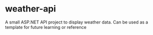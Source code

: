 # weather-api
A small ASP.NET API project to display weather data. Can be used as a template for future learning or reference
